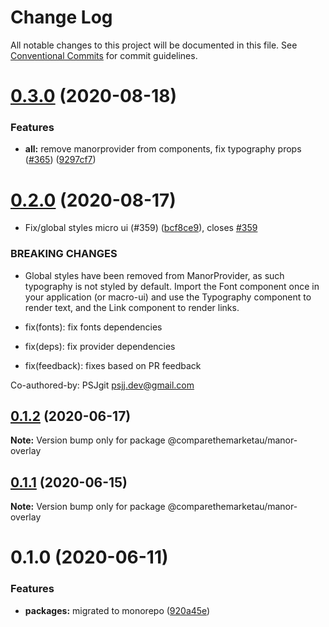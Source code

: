 # Change Log

All notable changes to this project will be documented in this file.
See [Conventional Commits](https://conventionalcommits.org) for commit guidelines.

# [0.3.0](https://github.com/comparethemarketau/manor-react/compare/@comparethemarketau/manor-overlay@0.2.0...@comparethemarketau/manor-overlay@0.3.0) (2020-08-18)


### Features

* **all:** remove manorprovider from components, fix typography props ([#365](https://github.com/comparethemarketau/manor-react/issues/365)) ([9297cf7](https://github.com/comparethemarketau/manor-react/commit/9297cf72e8a7fe8762ec0dadf07d026aa88cbb44))





# [0.2.0](https://github.com/comparethemarketau/manor-react/compare/@comparethemarketau/manor-overlay@0.1.2...@comparethemarketau/manor-overlay@0.2.0) (2020-08-17)


* Fix/global styles micro ui (#359) ([bcf8ce9](https://github.com/comparethemarketau/manor-react/commit/bcf8ce92ba170a51113a4022728da22f47a6a768)), closes [#359](https://github.com/comparethemarketau/manor-react/issues/359)


### BREAKING CHANGES

* Global styles have been removed from ManorProvider, as such typography is not
styled by default. Import the Font component once in your application (or macro-ui) and use the
Typography component to render text, and the Link component to render links.

* fix(fonts): fix fonts dependencies

* fix(deps): fix provider dependencies

* fix(feedback): fixes based on PR feedback

Co-authored-by: PSJgit <psjj.dev@gmail.com>





## [0.1.2](https://github.com/comparethemarketau/manor-react/compare/@comparethemarketau/manor-overlay@0.1.1...@comparethemarketau/manor-overlay@0.1.2) (2020-06-17)

**Note:** Version bump only for package @comparethemarketau/manor-overlay





## [0.1.1](https://github.com/comparethemarketau/manor-react/compare/@comparethemarketau/manor-overlay@0.1.0...@comparethemarketau/manor-overlay@0.1.1) (2020-06-15)

**Note:** Version bump only for package @comparethemarketau/manor-overlay





# 0.1.0 (2020-06-11)


### Features

* **packages:** migrated to monorepo ([920a45e](https://github.com/comparethemarketau/manor-react/commit/920a45ec4b40a19de32f39f29693cbe1b1f314ae))
